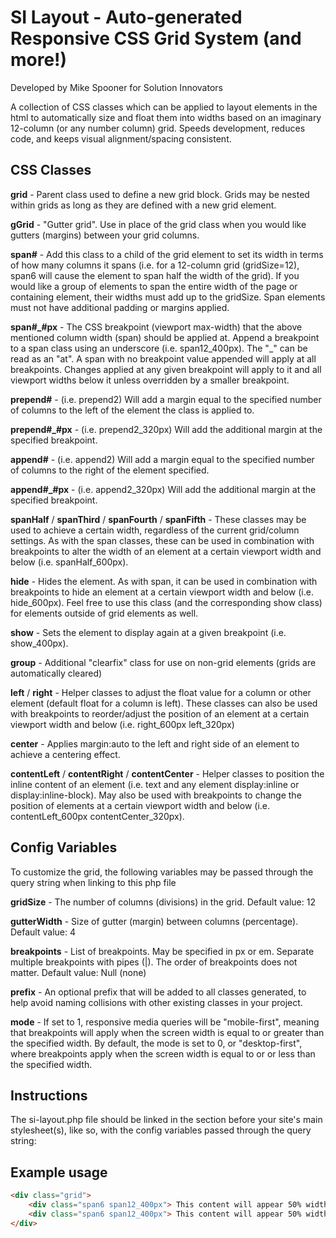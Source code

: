 # SI Layout - Auto-generated Responsive CSS Grid System (and more!)
Developed by Mike Spooner for Solution Innovators

A collection of CSS classes which can be applied to layout elements in the html to automatically size and float them into widths based on an imaginary 12-column (or any number column) grid. Speeds development, reduces code, and keeps visual alignment/spacing consistent.


## CSS Classes

**grid** - Parent class used to define a new grid block. Grids may be nested within grids as long as they are defined with a new grid element.

**gGrid** - "Gutter grid". Use in place of the grid class when you would like gutters (margins) between your grid columns.

**span#** - Add this class to a child of the grid element to set its width in terms of how many columns it spans (i.e. for a 12-column grid (gridSize=12), span6 will cause the element to span half the width of the grid). If you would like a group of elements to span the entire width of the page or containing element, their widths must add up to the gridSize. Span elements must not have additional padding or margins applied.

**span#_#px** - The CSS breakpoint (viewport max-width) that the above mentioned column width (span) should be applied at. Append a breakpoint to a span class using an underscore (i.e. span12_400px). The "_" can be read as an "at". A span with no breakpoint value appended will apply at all breakpoints. Changes applied at any given breakpoint will apply to it and all viewport widths below it unless overridden by a smaller breakpoint.

**prepend#** - (i.e. prepend2) Will add a margin equal to the specified number of columns to the left of the element the class is applied to.

**prepend#_#px** - (i.e. prepend2_320px) Will add the additional margin at the specified breakpoint.

**append#** - (i.e. append2) Will add a margin equal to the specified number of columns to the right of the element specified.

**append#_#px** - (i.e. append2_320px) Will add the additional margin at the specified breakpoint.

**spanHalf** / **spanThird** / **spanFourth** / **spanFifth** - These classes may be used to achieve a certain width, regardless of the current grid/column settings.  As with the span classes, these can be used in combination with breakpoints to alter the width of an element at a certain viewport width and below (i.e. spanHalf_600px).

**hide** - Hides the element. As with span, it can be used in combination with breakpoints to hide an element at a certain viewport width and below (i.e. hide_600px). Feel free to use this class (and the corresponding show class) for elements outside of grid elements as well.

**show** - Sets the element to display again at a given breakpoint (i.e. show_400px).

**group** - Additional "clearfix" class for use on non-grid elements (grids are automatically cleared)

**left** / **right** - Helper classes to adjust the float value for a column or other element (default float for a column is left). These classes can also be used with breakpoints to reorder/adjust the position of an element at a certain viewport width and below (i.e. right_600px left_320px)

**center** - Applies margin:auto to the left and right side of an element to achieve a centering effect.

**contentLeft** / **contentRight** / **contentCenter** - Helper classes to position the inline content of an element (i.e. text and any element display:inline or display:inline-block). May also be used with breakpoints to change the position of elements at a certain viewport width and below (i.e. contentLeft_600px contentCenter_320px).

## Config Variables

To customize the grid, the following variables may be passed through the query string when linking to this php file

**gridSize** - The number of columns (divisions) in the grid. Default value: 12

**gutterWidth** - Size of gutter (margin) between columns (percentage). Default value: 4

**breakpoints** - List of breakpoints. May be specified in px or em. Separate multiple breakpoints with pipes (|). The order of breakpoints does not matter. Default value: Null (none)

**prefix** - An optional prefix that will be added to all classes generated, to help avoid naming collisions with other existing classes in your project.

**mode** - If set to 1, responsive media queries will be "mobile-first", meaning that breakpoints will apply when the screen width is equal to or greater than the specified width. By default, the mode is set to 0, or "desktop-first", where breakpoints apply when the screen width is equal to or or less than the specified width.

## Instructions

The si-layout.php file should be linked in the <head> section before your site's main stylesheet(s), like so, with the config variables passed through the query string:

<link rel="stylesheet" type="text/css" href="si-layout.php?gridSize=12&gutterWidth=4&breakpoints=1000px|800px|400px" />


## Example usage


```html
<div class="grid">
	<div class="span6 span12_400px"> This content will appear 50% width at full screen and full width at a viewport width of less than 400px. </div>
	<div class="span6 span12_400px"> This content will appear 50% width at full screen and full width at a viewport width of less than 400px. </div>
</div>
```
